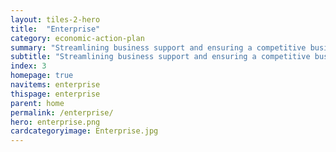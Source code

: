 ```yaml
---
layout: tiles-2-hero
title:  "Enterprise"
category: economic-action-plan
summary: "Streamlining business support and ensuring a competitive business environment."
subtitle: "Streamlining business support and ensuring a competitive business environment."
index: 3
homepage: true
navitems: enterprise
thispage: enterprise
parent: home
permalink: /enterprise/
hero: enterprise.png
cardcategoryimage: Enterprise.jpg
---
```

